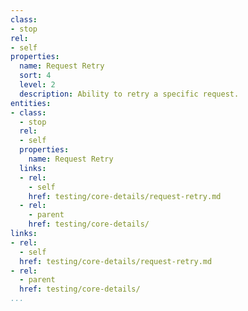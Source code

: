 ```yaml
---
class:
- stop
rel:
- self
properties:
  name: Request Retry
  sort: 4
  level: 2
  description: Ability to retry a specific request.
entities:
- class:
  - stop
  rel:
  - self
  properties:
    name: Request Retry
  links:
  - rel:
    - self
    href: testing/core-details/request-retry.md
  - rel:
    - parent
    href: testing/core-details/
links:
- rel:
  - self
  href: testing/core-details/request-retry.md
- rel:
  - parent
  href: testing/core-details/
...
```

